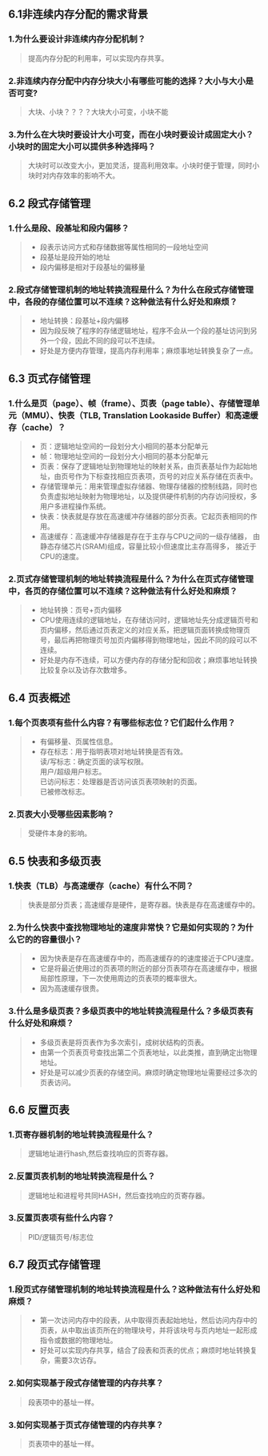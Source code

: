 ## 6.1非连续内存分配的需求背景

### 1.为什么要设计非连续内存分配机制？

> 提高内存分配的利用率，可以实现内存共享。

### 2.非连续内存分配中内存分块大小有哪些可能的选择？大小与大小是否可变?

> 大块、小块？？？？大块大小可变，小块不能

### 3.为什么在大块时要设计大小可变，而在小块时要设计成固定大小？小块时的固定大小可以提供多种选择吗？

> 大块时可以改变大小，更加灵活，提高利用效率。小块时便于管理，同时小块时对内存效率的影响不大。

## 6.2 段式存储管理
### 1.什么是段、段基址和段内偏移？

> - 段表示访问方式和存储数据等属性相同的一段地址空间  
> - 段基址是段开始的地址  
> - 段内偏移是相对于段基址的偏移量

### 2.段式存储管理机制的地址转换流程是什么？为什么在段式存储管理中，各段的存储位置可以不连续？这种做法有什么好处和麻烦？

> - 地址转换：段基址+段内偏移  
> - 因为段反映了程序的存储逻辑地址，程序不会从一个段的基址访问到另外一个段，因此不同的段可以不连续。  
> - 好处是方便内存管理，提高内存利用率；麻烦事地址转换复杂了一点。

## 6.3 页式存储管理

### 1.什么是页（page）、帧（frame）、页表（page table）、存储管理单元（MMU）、快表（TLB, Translation Lookaside Buffer）和高速缓存（cache）？

> - 页：逻辑地址空间的一段划分大小相同的基本分配单元  
> - 帧：物理地址空间的一段划分大小相同的基本分配单元  
> - 页表：保存了逻辑地址到物理地址的映射关系，由页表基址作为起始地址，由页号作为下标查找相应页表项，页号的对应关系存储在页表中。  
> - 存储管理单元：用来管理虚拟存储器、物理存储器的控制线路，同时也负责虚拟地址映射为物理地址，以及提供硬件机制的内存访问授权，多用户多进程操作系统。  
> - 快表：快表就是存放在高速缓冲存储器的部分页表。它起页表相同的作用。  
> - 高速缓存：高速缓冲存储器是存在于主存与CPU之间的一级存储器， 由静态存储芯片(SRAM)组成，容量比较小但速度比主存高得多， 接近于CPU的速度。

### 2.页式存储管理机制的地址转换流程是什么？为什么在页式存储管理中，各页的存储位置可以不连续？这种做法有什么好处和麻烦？

> - 地址转换：页号+页内偏移  
> - CPU使用连续的逻辑地址，在存储访问时，逻辑地址先分成逻辑页号和页内偏移，然后通过页表定义的对应关系，把逻辑页面转换成物理页号，最后再把物理页号加页内偏移得到物理地址，因此不同的段可以不连续。  
> - 好处是内存不连续，可以方便内存的存储分配和回收；麻烦事地址转换比较复杂以及访存次数增多。

## 6.4 页表概述
### 1.每个页表项有些什么内容？有哪些标志位？它们起什么作用？

> - 有偏移量、页属性信息。
> - 存在标志：用于指明表项对地址转换是否有效。  
读/写标志：确定页面的读写权限。  
用户/超级用户标志。  
已访问标志：处理器是否访问该页表项映射的页面。  
已被修改标志。

### 2.页表大小受哪些因素影响？

> 受硬件本身的影响。

## 6.5 快表和多级页表

### 1.快表（TLB）与高速缓存（cache）有什么不同？

> 快表是部分页表；高速缓存是硬件，是寄存器。快表是存在高速缓存中的。

### 2.为什么快表中查找物理地址的速度非常快？它是如何实现的？为什么它的的容量很小？

> - 因为快表是存在高速缓存中的，而高速缓存的的速度接近于CPU速度。
> - 它是将最近使用过的页表项的附近的部分页表项存在高速缓存中，根据局部性原理，下一次使用周边的页表项的概率很大。
> - 因为高速缓存很贵。

### 3.什么是多级页表？多级页表中的地址转换流程是什么？多级页表有什么好处和麻烦？

> - 多级页表是将页表作为多次索引，成树状结构的页表。
> - 由第一个页表页号查找出第二个页表地址，以此类推，直到确定出物理地址。
> - 好处是可以减少页表的存储空间。麻烦时确定物理地址需要经过多次的页表访问。

## 6.6 反置页表

### 1.页寄存器机制的地址转换流程是什么？

> 逻辑地址进行hash,然后查找响应的页寄存器。

### 2.反置页表机制的地址转换流程是什么？

> 逻辑地址和进程号共同HASH，然后查找响应的页寄存器。

### 3.反置页表项有些什么内容？

> PID/逻辑页号/标志位

## 6.7 段页式存储管理

### 1.段页式存储管理机制的地址转换流程是什么？这种做法有什么好处和麻烦？

> - 第一次访问内存中的段表，从中取得页表起始地址，然后访问内存中的页表，从中取出该页所在的物理块号，并将该块号与页内地址一起形成指令或数据的物理地址。
> - 好处可以实现内存共享，结合了段表和页表的优点；麻烦时地址转换复杂，需要3次访存。

### 2.如何实现基于段式存储管理的内存共享？

> 段表项中的基址一样。

### 3.如何实现基于页式存储管理的内存共享？

> 页表项中的基址一样。